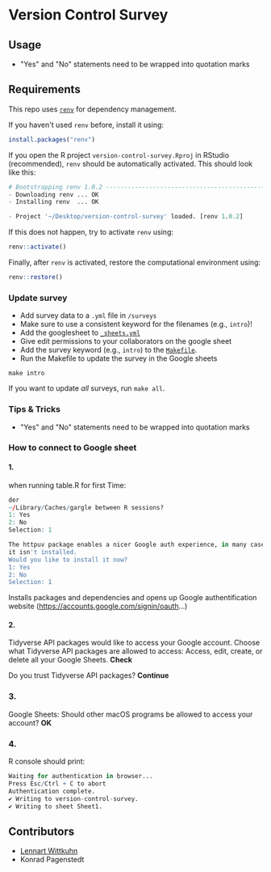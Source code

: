 # Version Control Survey

## Usage

- "Yes" and "No" statements need to be wrapped into quotation marks

## Requirements

This repo uses [`renv`](https://rstudio.github.io/renv/articles/renv.html) for dependency management.

If you haven't used `renv` before, install it using:

```R
install.packages("renv")
```

If you open the R project `version-control-survey.Rproj` in RStudio (recommended), `renv` should be automatically activated.
This should look like this:

```R
# Bootstrapping renv 1.0.2 ---------------------------------------------------
- Downloading renv ... OK
- Installing renv  ... OK

- Project '~/Desktop/version-control-survey' loaded. [renv 1.0.2]
```

If this does not happen, try to activate `renv` using:

```R
renv::activate()
```

Finally, after `renv` is activated, restore the computational environment using:

```R
renv::restore()
```

### Update survey

- Add survey data to a `.yml` file in `/surveys`
- Make sure to use a consistent keyword for the filenames (e.g., `intro`)!
- Add the googlesheet to [`_sheets.yml`](_sheets.yml)
- Give edit permissions to your collaborators on the google sheet
- Add the survey keyword (e.g., `intro`) to the [`Makefile`](Makefile).
- Run the Makefile to update the survey in the Google sheets

```make
make intro
```

If you want to update *all* surveys, run `make all`.

### Tips & Tricks

- "Yes" and "No" statements need to be wrapped into quotation marks

### How to connect to Google sheet
#### 1.
when running table.R for first Time:

```r
der
~/Library/Caches/gargle between R sessions?
1: Yes
2: No
Selection: 1

The httpuv package enables a nicer Google auth experience, in many cases, but
it isn't installed.
Would you like to install it now?
1: Yes
2: No
Selection: 1
```

Installs packages and dependencies and opens up Google authentification website
(https://accounts.google.com/signin/oauth...)

#### 2.
Tidyverse API packages would like to access your Google account.
Choose what Tidyverse API packages are allowed to access:
Access, edit, create, or delete all your Google Sheets.
**Check**


Do you trust Tidyverse API packages?
**Continue**

### 3.
Google Sheets:
Should other macOS programs be allowed to access your account?
**OK**

### 4. 
R console should print:

```r
Waiting for authentication in browser...
Press Esc/Ctrl + C to abort
Authentication complete.
✔ Writing to version-control-survey.
✔ Writing to sheet Sheet1.
```
## Contributors

- [Lennart Wittkuhn](mailto:lennart.wittkuhn@uni-hamburg.de)
- Konrad Pagenstedt
